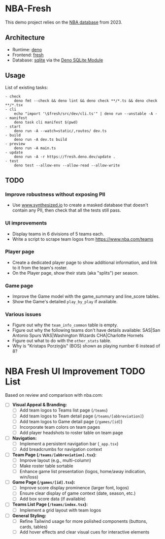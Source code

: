 # NBA-Fresh

This demo project relies on the
[NBA database](https://www.kaggle.com/datasets/wyattowalsh/basketball/data)
from 2023.

## Architecture

- Runtime: [deno](https://docs.deno.com/runtime/)
- Frontend: [fresh](https://fresh.deno.dev/docs/getting-started)
- Database: [sqlite](https://sqlite.org/) via the
  [Deno SQLite Module](https://deno.land/x/sqlite@v3.9.1)

## Usage

List of existing tasks:

```
- check
    deno fmt --check && deno lint && deno check **/*.ts && deno check **/*.tsx
- cli
    echo "import '\$fresh/src/dev/cli.ts'" | deno run --unstable -A -
- manifest
    deno task cli manifest $(pwd)
- start
    deno run -A --watch=static/,routes/ dev.ts
- build
    deno run -A dev.ts build
- preview
    deno run -A main.ts
- update
    deno run -A -r https://fresh.deno.dev/update .
- test
    deno test --allow-env --allow-read --allow-write
```

## TODO

### Improve robustness without exposing PII

- Use www.synthesized.io to create a masked database that doesn't contain any
  PII, then check that all the tests still pass.

### UI improvements

- Display teams in 6 divisions of 5 teams each.
- Write a script to scrape team logos from https://www.nba.com/teams

### Player page

- Create a dedicated player page to show additional information, and link to it
  from the team's roster.
- On the Player page, show their stats (aka "splits") per season.

### Game page

- Improve the Game model with the game_summary and line_score tables.
- Show the Game's detailed `play_by_play` if available.

### Various issues

- Figure out why the `team_info_common` table is empty.
- Figure out why the following teams don't have details available: SAS|San
  Antonio Spurs WAS|Washington Wizards CHA|Charlotte Hornets
- Figure out what to do with the `other_stats` table.
- Why is "Kristaps Porziņģis" (BOS) shown as playing number 6 instead of 8?

# NBA Fresh UI Improvement TODO List

Based on review and comparison with nba.com:

- [ ] **Visual Appeal & Branding:**
  - [ ] Add team logos to Teams list page (`/teams`)
  - [ ] Add team logos to Team detail page (`/teams/[abbreviation]`)
  - [ ] Add team logos to Game detail page (`/games/[id]`)
  - [ ] Incorporate team colors on team pages
  - [ ] Add player headshots to roster table on team page

- [ ] **Navigation:**
  - [ ] Implement a persistent navigation bar (`_app.tsx`)
  - [ ] Add breadcrumbs for navigation context

- [ ] **Team Page (`/teams/[abbreviation].tsx`):**
  - [ ] Improve layout (e.g., multi-column)
  - [ ] Make roster table sortable
  - [ ] Enhance game list presentation (logos, home/away indication, win/loss)

- [ ] **Game Page (`/games/[id].tsx`):**
  - [ ] Improve score display prominence (larger font, logos)
  - [ ] Ensure clear display of game context (date, season, etc.)
  - [ ] Add box score data (if available)

- [ ] **Teams List Page (`/teams/index.tsx`):**
  - [ ] Implement a grid layout with team logos

- [ ] **General Styling:**
  - [ ] Refine Tailwind usage for more polished components (buttons, cards, tables)
  - [ ] Add hover effects and clear visual cues for interactive elements
